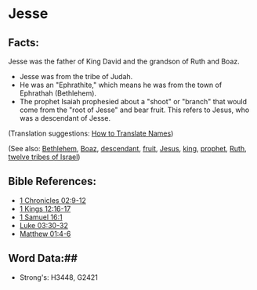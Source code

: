 # Jesse #

## Facts: ##

Jesse was the father of King David and the grandson of Ruth and Boaz.

* Jesse was from the tribe of Judah.
* He was an "Ephrathite," which means he was from the town of Ephrathah (Bethlehem).
* The prophet Isaiah prophesied about a "shoot" or "branch" that would come from the "root of Jesse" and bear fruit. This refers to Jesus, who was a descendant of Jesse.

(Translation suggestions: [How to Translate Names](rc://en/ta/man/translate/translate-names))

(See also: [Bethlehem](bethlehem.md), [Boaz](boaz.md), [descendant](../other/descendant.md), [fruit](../other/fruit.md), [Jesus](../kt/jesus.md), [king](../other/king.md), [prophet](../kt/prophet.md), [Ruth](ruth.md), [twelve tribes of Israel](../other/12tribesofisrael.md))

## Bible References: ##

* [1 Chronicles 02:9-12](rc://en/tn/help/1ch/02/09)
* [1 Kings 12:16-17](rc://en/tn/help/1ki/12/16)
* [1 Samuel 16:1](rc://en/tn/help/1sa/16/01)
* [Luke 03:30-32](rc://en/tn/help/luk/03/30)
* [Matthew 01:4-6](rc://en/tn/help/mat/01/04)

## Word Data:##

* Strong's: H3448, G2421
